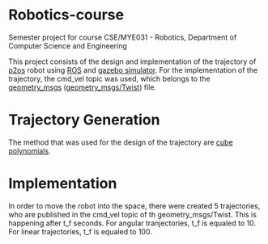 # Robotics-course

Semester project for course CSE/MYE031 - Robotics, Department of Computer Science and Engineering

This project consists of the design and implementation of the trajectory of [p2os](http://wiki.ros.org/p2os) robot using [ROS](http://wiki.ros.org/) and [gazebo simulator](http://gazebosim.org/). For the implementation of the trajectory, the cmd_vel topic was used, which belongs to the [geometry_msgs](http://wiki.ros.org/geometry_msgs) ([geometry_msgs/Twist](http://docs.ros.org/en/api/geometry_msgs/html/msg/Twist.html)) file.

# Trajectory Generation

The method that was used for the design of the trajectory are [cube polynomials](https://en.wikipedia.org/wiki/Cubic_function).

# Implementation

In order to move the robot into the space, there were created 5 trajectories, who are published in the cmd_vel topic of th geometry_msgs/Twist. 
This is happening after t_f seconds. For angular tranjectories, t_f is equaled to 10. For linear trajectories, t_f is equaled to 100.
